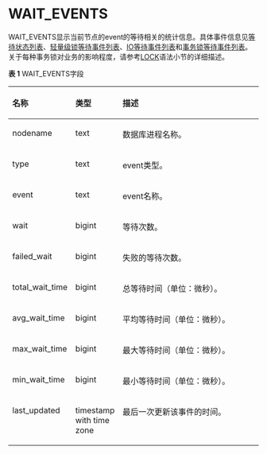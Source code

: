 # WAIT\_EVENTS<a name="ZH-CN_TOPIC_0289900696"></a>

WAIT\_EVENTS显示当前节点的event的等待相关的统计信息。具体事件信息见[等待状态列表](PG_THREAD_WAIT_STATUS.md#zh-cn_topic_0283136724_zh-cn_topic_0237122466_zh-cn_topic_0059777957_t794f802302c24514a5db22d51eabacc4)、[轻量级锁等待事件列表](PG_THREAD_WAIT_STATUS.md#zh-cn_topic_0283136724_zh-cn_topic_0237122466_table38811324183420)、[IO等待事件列表](PG_THREAD_WAIT_STATUS.md#zh-cn_topic_0283136724_zh-cn_topic_0237122466_table124603113369)和[事务锁等待事件列表](PG_THREAD_WAIT_STATUS.md#zh-cn_topic_0283136724_zh-cn_topic_0237122466_table11826123533718)。关于每种事务锁对业务的影响程度，请参考[LOCK](LOCK-1.md)语法小节的详细描述。

**表 1**  WAIT\_EVENTS字段

<a name="zh-cn_topic_0283137083_zh-cn_topic_0237122729_table176431267125"></a>

<table><thead align="left"><tr id="zh-cn_topic_0283137083_zh-cn_topic_0237122729_row677920671219"><th class="cellrowborder" valign="top" width="21.33213321332133%" id="mcps1.2.4.1.1"><p id="zh-cn_topic_0283137083_zh-cn_topic_0237122729_p977936151220"><a name="zh-cn_topic_0283137083_zh-cn_topic_0237122729_p977936151220"></a><a name="zh-cn_topic_0283137083_zh-cn_topic_0237122729_p977936151220"></a><strong id="zh-cn_topic_0283137083_zh-cn_topic_0237122729_b877916681218"><a name="zh-cn_topic_0283137083_zh-cn_topic_0237122729_b877916681218"></a><a name="zh-cn_topic_0283137083_zh-cn_topic_0237122729_b877916681218"></a>名称</strong></p>
</th>
<th class="cellrowborder" valign="top" width="16.761676167616763%" id="mcps1.2.4.1.2"><p id="zh-cn_topic_0283137083_zh-cn_topic_0237122729_p577976191213"><a name="zh-cn_topic_0283137083_zh-cn_topic_0237122729_p577976191213"></a><a name="zh-cn_topic_0283137083_zh-cn_topic_0237122729_p577976191213"></a><strong id="zh-cn_topic_0283137083_zh-cn_topic_0237122729_b3779186161212"><a name="zh-cn_topic_0283137083_zh-cn_topic_0237122729_b3779186161212"></a><a name="zh-cn_topic_0283137083_zh-cn_topic_0237122729_b3779186161212"></a>类型</strong></p>
</th>
<th class="cellrowborder" valign="top" width="61.90619061906191%" id="mcps1.2.4.1.3"><p id="zh-cn_topic_0283137083_zh-cn_topic_0237122729_p0779469126"><a name="zh-cn_topic_0283137083_zh-cn_topic_0237122729_p0779469126"></a><a name="zh-cn_topic_0283137083_zh-cn_topic_0237122729_p0779469126"></a><strong id="zh-cn_topic_0283137083_zh-cn_topic_0237122729_b13780564122"><a name="zh-cn_topic_0283137083_zh-cn_topic_0237122729_b13780564122"></a><a name="zh-cn_topic_0283137083_zh-cn_topic_0237122729_b13780564122"></a>描述</strong></p>
</th>
</tr>
</thead>
<tbody><tr id="zh-cn_topic_0283137083_zh-cn_topic_0237122729_row57801366129"><td class="cellrowborder" valign="top" width="21.33213321332133%" headers="mcps1.2.4.1.1 "><p id="zh-cn_topic_0283137083_zh-cn_topic_0237122729_p978019614124"><a name="zh-cn_topic_0283137083_zh-cn_topic_0237122729_p978019614124"></a><a name="zh-cn_topic_0283137083_zh-cn_topic_0237122729_p978019614124"></a>nodename</p>
</td>
<td class="cellrowborder" valign="top" width="16.761676167616763%" headers="mcps1.2.4.1.2 "><p id="zh-cn_topic_0283137083_zh-cn_topic_0237122729_p137800610126"><a name="zh-cn_topic_0283137083_zh-cn_topic_0237122729_p137800610126"></a><a name="zh-cn_topic_0283137083_zh-cn_topic_0237122729_p137800610126"></a>text</p>
</td>
<td class="cellrowborder" valign="top" width="61.90619061906191%" headers="mcps1.2.4.1.3 "><p id="zh-cn_topic_0283137083_zh-cn_topic_0237122729_p10780164120"><a name="zh-cn_topic_0283137083_zh-cn_topic_0237122729_p10780164120"></a><a name="zh-cn_topic_0283137083_zh-cn_topic_0237122729_p10780164120"></a>数据库进程名称。</p>
</td>
</tr>
<tr id="zh-cn_topic_0283137083_zh-cn_topic_0237122729_row1178076191214"><td class="cellrowborder" valign="top" width="21.33213321332133%" headers="mcps1.2.4.1.1 "><p id="zh-cn_topic_0283137083_zh-cn_topic_0237122729_p1778086121217"><a name="zh-cn_topic_0283137083_zh-cn_topic_0237122729_p1778086121217"></a><a name="zh-cn_topic_0283137083_zh-cn_topic_0237122729_p1778086121217"></a>type</p>
</td>
<td class="cellrowborder" valign="top" width="16.761676167616763%" headers="mcps1.2.4.1.2 "><p id="zh-cn_topic_0283137083_zh-cn_topic_0237122729_p87801065129"><a name="zh-cn_topic_0283137083_zh-cn_topic_0237122729_p87801065129"></a><a name="zh-cn_topic_0283137083_zh-cn_topic_0237122729_p87801065129"></a>text</p>
</td>
<td class="cellrowborder" valign="top" width="61.90619061906191%" headers="mcps1.2.4.1.3 "><p id="zh-cn_topic_0283137083_zh-cn_topic_0237122729_p1678119611212"><a name="zh-cn_topic_0283137083_zh-cn_topic_0237122729_p1678119611212"></a><a name="zh-cn_topic_0283137083_zh-cn_topic_0237122729_p1678119611212"></a>event类型。</p>
</td>
</tr>
<tr id="zh-cn_topic_0283137083_zh-cn_topic_0237122729_row97818619128"><td class="cellrowborder" valign="top" width="21.33213321332133%" headers="mcps1.2.4.1.1 "><p id="zh-cn_topic_0283137083_zh-cn_topic_0237122729_p14781669126"><a name="zh-cn_topic_0283137083_zh-cn_topic_0237122729_p14781669126"></a><a name="zh-cn_topic_0283137083_zh-cn_topic_0237122729_p14781669126"></a>event</p>
</td>
<td class="cellrowborder" valign="top" width="16.761676167616763%" headers="mcps1.2.4.1.2 "><p id="zh-cn_topic_0283137083_zh-cn_topic_0237122729_p378136141217"><a name="zh-cn_topic_0283137083_zh-cn_topic_0237122729_p378136141217"></a><a name="zh-cn_topic_0283137083_zh-cn_topic_0237122729_p378136141217"></a>text</p>
</td>
<td class="cellrowborder" valign="top" width="61.90619061906191%" headers="mcps1.2.4.1.3 "><p id="zh-cn_topic_0283137083_zh-cn_topic_0237122729_p17817619121"><a name="zh-cn_topic_0283137083_zh-cn_topic_0237122729_p17817619121"></a><a name="zh-cn_topic_0283137083_zh-cn_topic_0237122729_p17817619121"></a>event名称。</p>
</td>
</tr>
<tr id="zh-cn_topic_0283137083_zh-cn_topic_0237122729_row378116151216"><td class="cellrowborder" valign="top" width="21.33213321332133%" headers="mcps1.2.4.1.1 "><p id="zh-cn_topic_0283137083_zh-cn_topic_0237122729_p167816613127"><a name="zh-cn_topic_0283137083_zh-cn_topic_0237122729_p167816613127"></a><a name="zh-cn_topic_0283137083_zh-cn_topic_0237122729_p167816613127"></a>wait</p>
</td>
<td class="cellrowborder" valign="top" width="16.761676167616763%" headers="mcps1.2.4.1.2 "><p id="zh-cn_topic_0283137083_zh-cn_topic_0237122729_p14781116111215"><a name="zh-cn_topic_0283137083_zh-cn_topic_0237122729_p14781116111215"></a><a name="zh-cn_topic_0283137083_zh-cn_topic_0237122729_p14781116111215"></a>bigint</p>
</td>
<td class="cellrowborder" valign="top" width="61.90619061906191%" headers="mcps1.2.4.1.3 "><p id="zh-cn_topic_0283137083_zh-cn_topic_0237122729_p157812631217"><a name="zh-cn_topic_0283137083_zh-cn_topic_0237122729_p157812631217"></a><a name="zh-cn_topic_0283137083_zh-cn_topic_0237122729_p157812631217"></a>等待次数。</p>
</td>
</tr>
<tr id="zh-cn_topic_0283137083_zh-cn_topic_0237122729_row9782146121215"><td class="cellrowborder" valign="top" width="21.33213321332133%" headers="mcps1.2.4.1.1 "><p id="zh-cn_topic_0283137083_zh-cn_topic_0237122729_p197823616129"><a name="zh-cn_topic_0283137083_zh-cn_topic_0237122729_p197823616129"></a><a name="zh-cn_topic_0283137083_zh-cn_topic_0237122729_p197823616129"></a>failed_wait</p>
</td>
<td class="cellrowborder" valign="top" width="16.761676167616763%" headers="mcps1.2.4.1.2 "><p id="zh-cn_topic_0283137083_zh-cn_topic_0237122729_p177823611126"><a name="zh-cn_topic_0283137083_zh-cn_topic_0237122729_p177823611126"></a><a name="zh-cn_topic_0283137083_zh-cn_topic_0237122729_p177823611126"></a>bigint</p>
</td>
<td class="cellrowborder" valign="top" width="61.90619061906191%" headers="mcps1.2.4.1.3 "><p id="zh-cn_topic_0283137083_zh-cn_topic_0237122729_p127829612122"><a name="zh-cn_topic_0283137083_zh-cn_topic_0237122729_p127829612122"></a><a name="zh-cn_topic_0283137083_zh-cn_topic_0237122729_p127829612122"></a>失败的等待次数。</p>
</td>
</tr>
<tr id="zh-cn_topic_0283137083_zh-cn_topic_0237122729_row07828631216"><td class="cellrowborder" valign="top" width="21.33213321332133%" headers="mcps1.2.4.1.1 "><p id="zh-cn_topic_0283137083_zh-cn_topic_0237122729_p1278218620122"><a name="zh-cn_topic_0283137083_zh-cn_topic_0237122729_p1278218620122"></a><a name="zh-cn_topic_0283137083_zh-cn_topic_0237122729_p1278218620122"></a>total_wait_time</p>
</td>
<td class="cellrowborder" valign="top" width="16.761676167616763%" headers="mcps1.2.4.1.2 "><p id="zh-cn_topic_0283137083_zh-cn_topic_0237122729_p278210619121"><a name="zh-cn_topic_0283137083_zh-cn_topic_0237122729_p278210619121"></a><a name="zh-cn_topic_0283137083_zh-cn_topic_0237122729_p278210619121"></a>bigint</p>
</td>
<td class="cellrowborder" valign="top" width="61.90619061906191%" headers="mcps1.2.4.1.3 "><p id="zh-cn_topic_0283137083_zh-cn_topic_0237122729_p178213631215"><a name="zh-cn_topic_0283137083_zh-cn_topic_0237122729_p178213631215"></a><a name="zh-cn_topic_0283137083_zh-cn_topic_0237122729_p178213631215"></a>总等待时间（单位：微秒）。</p>
</td>
</tr>
<tr id="zh-cn_topic_0283137083_zh-cn_topic_0237122729_row078246181218"><td class="cellrowborder" valign="top" width="21.33213321332133%" headers="mcps1.2.4.1.1 "><p id="zh-cn_topic_0283137083_zh-cn_topic_0237122729_p20783869129"><a name="zh-cn_topic_0283137083_zh-cn_topic_0237122729_p20783869129"></a><a name="zh-cn_topic_0283137083_zh-cn_topic_0237122729_p20783869129"></a>avg_wait_time</p>
</td>
<td class="cellrowborder" valign="top" width="16.761676167616763%" headers="mcps1.2.4.1.2 "><p id="zh-cn_topic_0283137083_zh-cn_topic_0237122729_p77839620123"><a name="zh-cn_topic_0283137083_zh-cn_topic_0237122729_p77839620123"></a><a name="zh-cn_topic_0283137083_zh-cn_topic_0237122729_p77839620123"></a>bigint</p>
</td>
<td class="cellrowborder" valign="top" width="61.90619061906191%" headers="mcps1.2.4.1.3 "><p id="zh-cn_topic_0283137083_zh-cn_topic_0237122729_p17783116191220"><a name="zh-cn_topic_0283137083_zh-cn_topic_0237122729_p17783116191220"></a><a name="zh-cn_topic_0283137083_zh-cn_topic_0237122729_p17783116191220"></a>平均等待时间（单位：微秒）。</p>
</td>
</tr>
<tr id="zh-cn_topic_0283137083_zh-cn_topic_0237122729_row678376181215"><td class="cellrowborder" valign="top" width="21.33213321332133%" headers="mcps1.2.4.1.1 "><p id="zh-cn_topic_0283137083_zh-cn_topic_0237122729_p878376201217"><a name="zh-cn_topic_0283137083_zh-cn_topic_0237122729_p878376201217"></a><a name="zh-cn_topic_0283137083_zh-cn_topic_0237122729_p878376201217"></a>max_wait_time</p>
</td>
<td class="cellrowborder" valign="top" width="16.761676167616763%" headers="mcps1.2.4.1.2 "><p id="zh-cn_topic_0283137083_zh-cn_topic_0237122729_p47833651220"><a name="zh-cn_topic_0283137083_zh-cn_topic_0237122729_p47833651220"></a><a name="zh-cn_topic_0283137083_zh-cn_topic_0237122729_p47833651220"></a>bigint</p>
</td>
<td class="cellrowborder" valign="top" width="61.90619061906191%" headers="mcps1.2.4.1.3 "><p id="zh-cn_topic_0283137083_zh-cn_topic_0237122729_p11784563129"><a name="zh-cn_topic_0283137083_zh-cn_topic_0237122729_p11784563129"></a><a name="zh-cn_topic_0283137083_zh-cn_topic_0237122729_p11784563129"></a>最大等待时间（单位：微秒）。</p>
</td>
</tr>
<tr id="zh-cn_topic_0283137083_zh-cn_topic_0237122729_row197845681219"><td class="cellrowborder" valign="top" width="21.33213321332133%" headers="mcps1.2.4.1.1 "><p id="zh-cn_topic_0283137083_zh-cn_topic_0237122729_p1784196161218"><a name="zh-cn_topic_0283137083_zh-cn_topic_0237122729_p1784196161218"></a><a name="zh-cn_topic_0283137083_zh-cn_topic_0237122729_p1784196161218"></a>min_wait_time</p>
</td>
<td class="cellrowborder" valign="top" width="16.761676167616763%" headers="mcps1.2.4.1.2 "><p id="zh-cn_topic_0283137083_zh-cn_topic_0237122729_p18784067125"><a name="zh-cn_topic_0283137083_zh-cn_topic_0237122729_p18784067125"></a><a name="zh-cn_topic_0283137083_zh-cn_topic_0237122729_p18784067125"></a>bigint</p>
</td>
<td class="cellrowborder" valign="top" width="61.90619061906191%" headers="mcps1.2.4.1.3 "><p id="zh-cn_topic_0283137083_zh-cn_topic_0237122729_p478418671215"><a name="zh-cn_topic_0283137083_zh-cn_topic_0237122729_p478418671215"></a><a name="zh-cn_topic_0283137083_zh-cn_topic_0237122729_p478418671215"></a>最小等待时间（单位：微秒）。</p>
</td>
</tr>
<tr id="row1515654111218"><td class="cellrowborder" valign="top" width="21.33213321332133%" headers="mcps1.2.4.1.1 "><p id="p252505414573"><a name="p252505414573"></a><a name="p252505414573"></a>last_updated</p>
</td>
<td class="cellrowborder" valign="top" width="16.761676167616763%" headers="mcps1.2.4.1.2 "><p id="p165252540572"><a name="p165252540572"></a><a name="p165252540572"></a>timestamp with time zone</p>
</td>
<td class="cellrowborder" valign="top" width="61.90619061906191%" headers="mcps1.2.4.1.3 "><p id="p195259548572"><a name="p195259548572"></a><a name="p195259548572"></a>最后一次更新该事件的时间。</p>
</td>
</tr>
</tbody>
</table>

